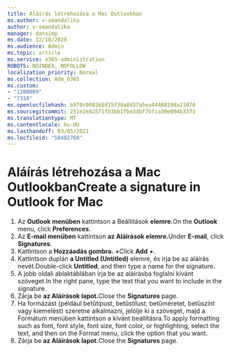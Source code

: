 ```yaml
---
title: Aláírás létrehozása a Mac Outlookban
ms.author: v-smandalika
author: v-smandalika
manager: dansimp
ms.date: 12/18/2020
ms.audience: Admin
ms.topic: article
ms.service: o365-administration
ROBOTS: NOINDEX, NOFOLLOW
localization_priority: Normal
ms.collection: Adm_O365
ms.custom:
- "1200009"
- "7310"
ms.openlocfilehash: b970c008268d15f39a8d37a5ea44488198a21070
ms.sourcegitcommit: 251e2e82571fb3bb1fbe3dbf7bfca30e004b3373
ms.translationtype: MT
ms.contentlocale: hu-HU
ms.lasthandoff: 03/05/2021
ms.locfileid: "50482768"
---
```

# <a name="create-a-signature-in-outlook-for-mac"></a><span data-ttu-id="108e7-102">Aláírás létrehozása a Mac Outlookban</span><span class="sxs-lookup"><span data-stu-id="108e7-102">Create a signature in Outlook for Mac</span></span>

1.  <span data-ttu-id="108e7-103">Az **Outlook menüben** kattintson a Beállítások **elemre.**</span><span class="sxs-lookup"><span data-stu-id="108e7-103">On the **Outlook** menu, click **Preferences**.</span></span>
2.  <span data-ttu-id="108e7-104">Az **E-mail menüben** kattintson **az Aláírások elemre.**</span><span class="sxs-lookup"><span data-stu-id="108e7-104">Under **E-mail**, click **Signatures**.</span></span>
3.  <span data-ttu-id="108e7-105">Kattintson a **Hozzáadás gombra.** **+**</span><span class="sxs-lookup"><span data-stu-id="108e7-105">Click **Add** **+**.</span></span>
4.  <span data-ttu-id="108e7-106">Kattintson duplán **a Untitled (Untitled)** elemre, és írja be az aláírás nevét.</span><span class="sxs-lookup"><span data-stu-id="108e7-106">Double-click **Untitled**, and then type a name for the signature.</span></span>
5.  <span data-ttu-id="108e7-107">A jobb oldali ablaktáblában írja be az aláírásba foglalni kívánt szöveget.</span><span class="sxs-lookup"><span data-stu-id="108e7-107">In the right pane, type the text that you want to include in the signature.</span></span>
6.  <span data-ttu-id="108e7-108">Zárja be **az Aláírások lapot.**</span><span class="sxs-lookup"><span data-stu-id="108e7-108">Close the **Signatures** page.</span></span>
7.  <span data-ttu-id="108e7-109">Ha formázást (például betűtípust, betűstílust, betűméretet, betűszínt vagy kiemelést) szeretne alkalmazni, jelölje ki a szöveget, majd a Formátum menüben kattintson a kívánt beállításra.</span><span class="sxs-lookup"><span data-stu-id="108e7-109">To apply formatting such as font, font style, font size, font color, or highlighting, select the text, and then on the Format menu, click the option that you want.</span></span>
8.  <span data-ttu-id="108e7-110">Zárja be **az Aláírások lapot.**</span><span class="sxs-lookup"><span data-stu-id="108e7-110">Close the **Signatures** page.</span></span>
